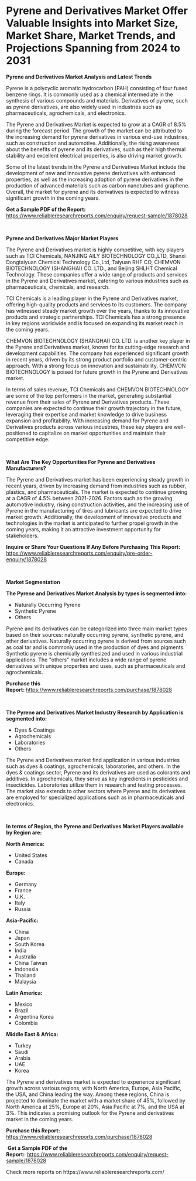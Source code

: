 <p><h1>Pyrene and Derivatives Market Offer Valuable Insights into Market Size, Market Share, Market Trends, and Projections Spanning from 2024 to 2031</h1></p><p><strong>Pyrene and Derivatives Market Analysis and Latest Trends</strong></p>
<p><p>Pyrene is a polycyclic aromatic hydrocarbon (PAH) consisting of four fused benzene rings. It is commonly used as a chemical intermediate in the synthesis of various compounds and materials. Derivatives of pyrene, such as pyrene derivatives, are also widely used in industries such as pharmaceuticals, agrochemicals, and electronics.</p><p>The Pyrene and Derivatives Market is expected to grow at a CAGR of 8.5% during the forecast period. The growth of the market can be attributed to the increasing demand for pyrene derivatives in various end-use industries, such as construction and automotive. Additionally, the rising awareness about the benefits of pyrene and its derivatives, such as their high thermal stability and excellent electrical properties, is also driving market growth.</p><p>Some of the latest trends in the Pyrene and Derivatives Market include the development of new and innovative pyrene derivatives with enhanced properties, as well as the increasing adoption of pyrene derivatives in the production of advanced materials such as carbon nanotubes and graphene. Overall, the market for pyrene and its derivatives is expected to witness significant growth in the coming years.</p></p>
<p><strong>Get a Sample PDF of the Report:&nbsp;</strong> <a href="https://www.reliableresearchreports.com/enquiry/request-sample/1878028">https://www.reliableresearchreports.com/enquiry/request-sample/1878028</a></p>
<p>&nbsp;</p>
<p><strong>Pyrene and Derivatives Major Market Players</strong></p>
<p><p>The Pyrene and Derivatives market is highly competitive, with key players such as TCI Chemicals, NANJING AILY BIOTECHNOLOGY CO.,LTD, Shanxi Dongtaiyuan Chemical Technology Co.,Ltd, Taiyuan RHF CO, CHEMVON BIOTECHNOLOGY (SHANGHAI) CO. LTD., and Beijing SHLHT Chemical Technology. These companies offer a wide range of products and services in the Pyrene and Derivatives market, catering to various industries such as pharmaceuticals, chemicals, and research.</p><p>TCI Chemicals is a leading player in the Pyrene and Derivatives market, offering high-quality products and services to its customers. The company has witnessed steady market growth over the years, thanks to its innovative products and strategic partnerships. TCI Chemicals has a strong presence in key regions worldwide and is focused on expanding its market reach in the coming years.</p><p>CHEMVON BIOTECHNOLOGY (SHANGHAI) CO. LTD. is another key player in the Pyrene and Derivatives market, known for its cutting-edge research and development capabilities. The company has experienced significant growth in recent years, driven by its strong product portfolio and customer-centric approach. With a strong focus on innovation and sustainability, CHEMVON BIOTECHNOLOGY is poised for future growth in the Pyrene and Derivatives market.</p><p>In terms of sales revenue, TCI Chemicals and CHEMVON BIOTECHNOLOGY are some of the top performers in the market, generating substantial revenue from their sales of Pyrene and Derivatives products. These companies are expected to continue their growth trajectory in the future, leveraging their expertise and market knowledge to drive business expansion and profitability. With increasing demand for Pyrene and Derivatives products across various industries, these key players are well-positioned to capitalize on market opportunities and maintain their competitive edge.</p></p>
<p>&nbsp;</p>
<p><strong>What Are The Key Opportunities For Pyrene and Derivatives Manufacturers?</strong></p>
<p><p>The Pyrene and Derivatives market has been experiencing steady growth in recent years, driven by increasing demand from industries such as rubber, plastics, and pharmaceuticals. The market is expected to continue growing at a CAGR of 4.5% between 2021-2026. Factors such as the growing automotive industry, rising construction activities, and the increasing use of Pyrene in the manufacturing of tires and lubricants are expected to drive market growth. Additionally, the development of innovative products and technologies in the market is anticipated to further propel growth in the coming years, making it an attractive investment opportunity for stakeholders.</p></p>
<p><strong>Inquire or Share Your Questions If Any Before Purchasing This Report:</strong> <a href="https://www.reliableresearchreports.com/enquiry/pre-order-enquiry/1878028">https://www.reliableresearchreports.com/enquiry/pre-order-enquiry/1878028</a></p>
<p>&nbsp;</p>
<p><strong>Market Segmentation</strong></p>
<p><strong>The Pyrene and Derivatives Market Analysis by types is segmented into:</strong></p>
<p><ul><li>Naturally Occurring Pyrene</li><li>Synthetic Pyrene</li><li>Others</li></ul></p>
<p><p>Pyrene and its derivatives can be categorized into three main market types based on their sources: naturally occurring pyrene, synthetic pyrene, and other derivatives. Naturally occurring pyrene is derived from sources such as coal tar and is commonly used in the production of dyes and pigments. Synthetic pyrene is chemically synthesized and used in various industrial applications. The "others" market includes a wide range of pyrene derivatives with unique properties and uses, such as pharmaceuticals and agrochemicals.</p></p>
<p><strong>Purchase this Report:&nbsp;</strong><a href="https://www.reliableresearchreports.com/purchase/1878028">https://www.reliableresearchreports.com/purchase/1878028</a></p>
<p>&nbsp;</p>
<p><strong>The Pyrene and Derivatives Market Industry Research by Application is segmented into:</strong></p>
<p><ul><li>Dyes & Coatings</li><li>Agrochemicals</li><li>Laboratories</li><li>Others</li></ul></p>
<p><p>The Pyrene and Derivatives market find application in various industries such as dyes & coatings, agrochemicals, laboratories, and others. In the dyes & coatings sector, Pyrene and its derivatives are used as colorants and additives. In agrochemicals, they serve as key ingredients in pesticides and insecticides. Laboratories utilize them in research and testing processes. The market also extends to other sectors where Pyrene and its derivatives are employed for specialized applications such as in pharmaceuticals and electronics.</p></p>
<p>&nbsp;</p>
<p><strong>In terms of Region, the Pyrene and Derivatives Market Players available by Region are:</strong></p>
<p>
    <p> <strong> North America: </strong>
        <ul>
            <li>United States</li>
            <li>Canada</li>
        </ul>
        </p> 
    <p> <strong> Europe: </strong>
        <ul>
            <li>Germany</li>
            <li>France</li>
            <li>U.K.</li>
            <li>Italy</li>
            <li>Russia</li>
        </ul>
        </p> 
    <p> <strong> Asia-Pacific: </strong>
        <ul>
            <li>China</li>
            <li>Japan</li>
            <li>South Korea</li>
            <li>India</li>
            <li>Australia</li>
            <li>China Taiwan</li>
            <li>Indonesia</li>
            <li>Thailand</li>
            <li>Malaysia</li>
        </ul>
        </p> 
    <p> <strong> Latin America: </strong>
        <ul>
            <li>Mexico</li>
            <li>Brazil</li>
            <li>Argentina Korea</li>
            <li>Colombia</li>
        </ul>
        </p> 
    <p> <strong> Middle East & Africa: </strong>
        <ul>
            <li>Turkey</li>
            <li>Saudi</li>
            <li>Arabia</li>
            <li>UAE</li>
            <li>Korea</li>
        </ul>
    </p>
    </p>
<p><p>The Pyrene and derivatives market is expected to experience significant growth across various regions, with North America, Europe, Asia Pacific, the USA, and China leading the way. Among these regions, China is projected to dominate the market with a market share of 45%, followed by North America at 25%, Europe at 20%, Asia Pacific at 7%, and the USA at 3%. This indicates a promising outlook for the Pyrene and derivatives market in the coming years.</p></p>
<p><strong>Purchase this Report: </strong><a href="https://www.reliableresearchreports.com/purchase/1878028">https://www.reliableresearchreports.com/purchase/1878028</a></p>
<p>&nbsp;<strong>Get a Sample PDF of the Report:&nbsp;&nbsp;</strong><a href="https://www.reliableresearchreports.com/enquiry/request-sample/1878028">https://www.reliableresearchreports.com/enquiry/request-sample/1878028</a></p>
<p><strong></strong></p>
<p>Check more reports on https://www.reliableresearchreports.com/</p>